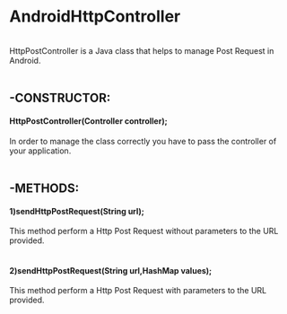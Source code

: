 # AndroidHttpController
<br>
HttpPostController is a Java class that helps to manage Post Request in Android.
<br>
<br>
<h2>-CONSTRUCTOR:</h2>
  <h4>HttpPostController(Controller controller);</h4>
    In order to manage the class correctly you have to pass the controller of your application.<br><br>
<h2>-METHODS:</h2>
  <h4>1)sendHttpPostRequest(String url);</h4>
       This method perform a Http Post Request without parameters to the URL provided.<br><br>
  <h4>2)sendHttpPostRequest(String url,HashMap<String,String> values);</h4>
       This method perform a Http Post Request with parameters to the URL provided.<br>
       
